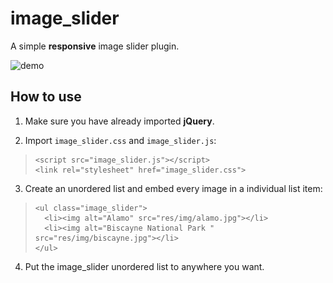 # image_slider

A simple **responsive** image slider plugin.

![demo](https://raw.github.com/qizt/image_slider/master/img/demo.gif)

## How to use

1. Make sure you have already imported **jQuery**.

2. Import `image_slider.css` and `image_slider.js`:  
>     <script src="image_slider.js"></script>
>     <link rel="stylesheet" href="image_slider.css">

3. Create an unordered list and embed every image in a individual list item:  
>     <ul class="image_slider">
>       <li><img alt="Alamo" src="res/img/alamo.jpg"></li>
>       <li><img alt="Biscayne National Park " src="res/img/biscayne.jpg"></li>
>     </ul>

4. Put the image_slider unordered list to anywhere you want.
